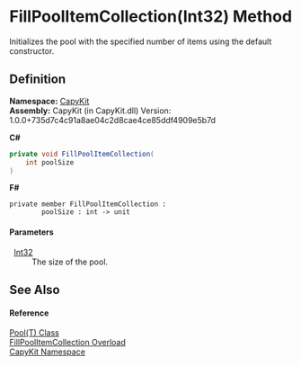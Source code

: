 # FillPoolItemCollection(Int32) Method


Initializes the pool with the specified number of items using the default constructor.



## Definition
**Namespace:** <a href="N_CapyKit.md">CapyKit</a>  
**Assembly:** CapyKit (in CapyKit.dll) Version: 1.0.0+735d7c4c91a8ae04c2d8cae4ce85ddf4909e5b7d

**C#**
``` C#
private void FillPoolItemCollection(
	int poolSize
)
```
**F#**
``` F#
private member FillPoolItemCollection : 
        poolSize : int -> unit 
```



#### Parameters
<dl><dt>  <a href="https://learn.microsoft.com/dotnet/api/system.int32" target="_blank" rel="noopener noreferrer">Int32</a></dt><dd>The size of the pool.</dd></dl>

## See Also


#### Reference
<a href="T_CapyKit_Pool_1.md">Pool(T) Class</a>  
<a href="Overload_CapyKit_Pool_1_FillPoolItemCollection.md">FillPoolItemCollection Overload</a>  
<a href="N_CapyKit.md">CapyKit Namespace</a>  
